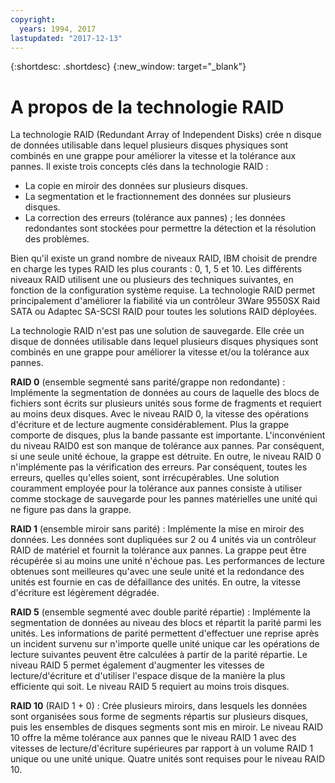 ```yaml
---
copyright:
  years: 1994, 2017
lastupdated: "2017-12-13"
---
```


{:shortdesc: .shortdesc}
{:new_window: target="_blank"}

# A propos de la technologie RAID

La technologie RAID (Redundant Array of Independent Disks) crée n disque de données utilisable dans lequel plusieurs disques physiques sont combinés en une grappe pour améliorer la vitesse et la tolérance aux pannes. Il existe trois concepts clés dans la technologie RAID : 
* La copie en miroir des données sur plusieurs disques. 
* La segmentation et le fractionnement des données sur plusieurs disques. 
* La correction des erreurs (tolérance aux pannes) ; les données redondantes sont stockées pour permettre la détection et la résolution des problèmes.  

Bien qu'il existe un grand nombre de niveaux RAID, IBM choisit de prendre en charge les types RAID les plus courants : 0, 1, 5 et 10. Les différents niveaux RAID utilisent une ou plusieurs des techniques suivantes, en fonction de la configuration système requise. La technologie RAID permet principalement d'améliorer la fiabilité via un contrôleur 3Ware 9550SX Raid SATA ou Adaptec SA-SCSI RAID pour toutes les solutions RAID déployées. 

La technologie RAID n'est pas une solution de sauvegarde. Elle crée un disque de données utilisable dans lequel plusieurs disques physiques sont combinés en une grappe pour améliorer la vitesse et/ou la tolérance aux pannes. 


**RAID 0** (ensemble segmenté sans parité/grappe non redondante) : Implémente la segmentation de données au cours de laquelle des blocs de fichiers sont écrits sur plusieurs unités sous forme de fragments et requiert au moins deux disques. Avec le niveau RAID 0, la vitesse des opérations d'écriture et de lecture augmente considérablement. Plus la grappe comporte de disques, plus la bande passante est importante. L'inconvénient du niveau RAID0 est son manque de tolérance aux pannes. Par conséquent, si une seule unité échoue, la grappe est détruite. En outre, le niveau RAID 0 n'implémente pas la vérification des erreurs. Par conséquent, toutes les erreurs, quelles qu'elles soient, sont irrécupérables. Une solution couramment employée pour la tolérance aux pannes consiste à utiliser comme stockage de sauvegarde pour les pannes matérielles une unité qui ne figure pas dans la grappe. 

**RAID 1** (ensemble miroir sans parité) : Implémente la mise en miroir des données. Les données sont dupliquées sur 2 ou 4 unités via un contrôleur RAID de matériel et fournit la tolérance aux pannes. La grappe peut être récupérée si au moins une unité n'échoue pas. Les performances de lecture obtenues sont meilleures qu'avec une seule unité et la redondance des unités est fournie en cas de défaillance des unités. En outre, la vitesse d'écriture est légèrement dégradée. 

**RAID 5** (ensemble segmenté avec double parité répartie) : Implémente la segmentation de données au niveau des blocs et répartit la parité parmi les unités. Les informations de parité permettent d'effectuer une reprise après un incident survenu sur n'importe quelle unité unique car les opérations de lecture suivantes peuvent être calculées à partir de la parité répartie. Le niveau RAID 5 permet également d'augmenter les vitesses de lecture/d'écriture et d'utiliser l'espace disque de la manière la plus efficiente qui soit. Le niveau RAID 5 requiert au moins trois disques. 

**RAID 10** (RAID 1 + 0) : Crée plusieurs miroirs, dans lesquels les données sont organisées sous forme de segments répartis sur plusieurs disques, puis les ensembles de disques segments sont mis en miroir. Le niveau RAID 10 offre la même tolérance aux pannes que le niveau RAID 1 avec des vitesses de lecture/d'écriture supérieures par rapport à un volume RAID 1 unique ou une unité unique. Quatre unités sont requises pour le niveau RAID 10. 

